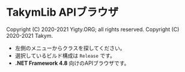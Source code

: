# TakymLib APIブラウザ
Copyright (C) 2020-2021 Yigty.ORG; all rights reserved.
Copyright (C) 2020-2021 Takym.

- 左側のメニューからクラスを探してください。
- 選択しているビルド構成は `Release` です。
- **.NET Framework 4.8** 向けのAPIブラウザです。
